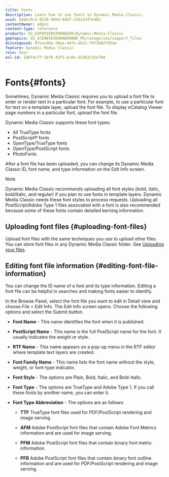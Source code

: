 ```yaml
---
title: Fonts
description: Learn how to use fonts in Dynamic Media Classic.
uuid: bddec9c2-8530-4bbd-8db7-1562a347e482
contentOwner: admin
content-type: reference
products: SG_EXPERIENCEMANAGER/Dynamic-Media-Classic
geptopics: SG_SCENESEVENONDEMAND_PK/categories/support_files
discoiquuid: 97cecd6a-30aa-44fe-a611-fd71b02fd5ae
feature: Dynamic Media Classic
role: User
exl-id: 186f4c7f-16f6-42f5-bc0e-55362c55e794
---
```

# Fonts{#fonts}

Sometimes, Dynamic Media Classic requires you to upload a font file to enter or render text in a particular font. For example, to use a particular font for text on a template layer, upload the font file. To display eCatalog Viewer page numbers in a particular font, upload the font file.

Dynamic Media Classic supports these font types:

* All TrueType fonts
* PostScript® fonts
* OpenType/TrueType fonts
* OpenType/PostScript fonts
* PhotoFonts

After a font file has been uploaded, you can change its Dynamic Media Classic ID, font name, and type information on the Edit Info screen.

>[!NOTE]
>
>Dynamic Media Classic recommends uploading all font styles (bold, italic, bold/italic, and regular) if you plan to use fonts in template layers. Dynamic Media Classic needs these font styles to process requests. Uploading all PostScript/Adobe Type 1 files associated with a font is also recommended because some of these fonts contain detailed kerning information.

## Uploading font files {#uploading-font-files}

Upload font files with the same techniques you use to upload other files. You can store font files in any Dynamic Media Classic folder. See [Uploading your files](uploading-files.md#uploading_your_files).

## Editing font file information {#editing-font-file-information}

You can change the ID name of a font and its type information. Editing a font file can be helpful in searches and making fonts easier to identify.

In the Browse Panel, select the font file you want to edit in Detail view and choose File > Edit Info. The Edit Info screen opens. Choose the following options and select the Submit button.

* **Font Name** - This name identifies the font when it is published.

* **PostScript Name** - This name is the full PostScript name for the font. It usually indicates the weight or style.

* **RTF Name** - This name appears on a pop-up menu in the RTF editor where template text layers are created.

* **Font Family Name** - This name lists the font name without the style, weight, or font-type indicator.

* **Font Style** - The options are Plain, Bold, Italic, and Bold-Italic.

* **Font Type** - The options are TrueType and Adobe Type 1. If you call these fonts by another name, you can enter it.

* **Font Type Abbreviation** - The options are as follows:

  * **TTF** TrueType font files used for PDF/PostScript rendering and image serving.

  * **AFM** Adobe PostScript font files that contain Adobe Font Metrics information and are used for image serving.

  * **PFM** Adobe PostScript font files that contain binary font metric information.

  * **PFB** Adobe PostScript font files that contain binary font outline information and are used for PDF/PostScript rendering and image serving.
